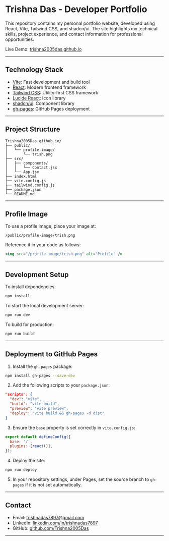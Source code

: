 # Trishna Das - Developer Portfolio

This repository contains my personal portfolio website, developed using React, Vite, Tailwind CSS, and shadcn/ui. The site highlights my technical skills, project experience, and contact information for professional opportunities.

Live Demo: [trishna2005das.github.io](https://trishna2005das.github.io)

---

## Technology Stack

- [Vite](https://vitejs.dev/): Fast development and build tool
- [React](https://react.dev/): Modern frontend framework
- [Tailwind CSS](https://tailwindcss.com/): Utility-first CSS framework
- [Lucide React](https://lucide.dev/): Icon library
- [shadcn/ui](https://ui.shadcn.com/): Component library
- [gh-pages](https://www.npmjs.com/package/gh-pages): GitHub Pages deployment

---

## Project Structure

```
Trishna2005Das.github.io/
├── public/
│   └── profile-image/
│       └── trish.png
├── src/
│   ├── components/
│   │   └── Contact.jsx
│   └── App.jsx
├── index.html
├── vite.config.js
├── tailwind.config.js
├── package.json
└── README.md
```

---

## Profile Image

To use a profile image, place your image at:

```
/public/profile-image/trish.png
```

Reference it in your code as follows:

```jsx
<img src="/profile-image/trish.png" alt="Profile" />
```

---

## Development Setup

To install dependencies:

```bash
npm install
```

To start the local development server:

```bash
npm run dev
```

To build for production:

```bash
npm run build
```

---

## Deployment to GitHub Pages

1. Install the `gh-pages` package:

```bash
npm install gh-pages --save-dev
```

2. Add the following scripts to your `package.json`:

```json
"scripts": {
  "dev": "vite",
  "build": "vite build",
  "preview": "vite preview",
  "deploy": "vite build && gh-pages -d dist"
}
```

3. Ensure the `base` property is set correctly in `vite.config.js`:

```js
export default defineConfig({
  base: '/',
  plugins: [react()],
});
```

4. Deploy the site:

```bash
npm run deploy
```

5. In your repository settings, under Pages, set the source branch to `gh-pages` if it is not set automatically.

---

## Contact

- Email: [trishnadas7897@gmail.com](mailto:trishnadas7897@gmail.com)
- LinkedIn: [linkedin.com/in/trishnadas7897](https://linkedin.com/in/trishnadas7897)
- GitHub: [github.com/Trishna2005Das](https://github.com/Trishna2005Das)

---

